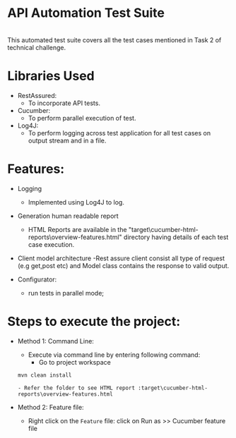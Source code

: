 # API Automation Test Suite

<br/>This automated test suite covers all the test cases mentioned in Task 2 of technical challenge.

# Libraries Used

* RestAssured:
    * To incorporate API tests.
* Cucumber:
    * To perform parallel execution of test.
* Log4J:
    * To perform logging across test application for all test cases on output stream and in a file.
    
# Features:

* Logging
    - Implemented using Log4J to log.
* Generation human readable report
    - HTML Reports are available in the "target\cucumber-html-reports\overview-features.html" directory having details of each test case execution.
    
* Client model architecture
    -Rest assure client consist all type of request 
    (e.g get,post etc) and Model class contains the response to valid output.
    
* Configurator:
  * run tests in parallel mode;  

# Steps to execute the project:

* Method 1: Command Line:
    * Execute via command line by entering following command:
      - Go to project workspace
      
    ```bash
    mvn clean install
   ```
      - Refer the folder to see HTML report :target\cucumber-html-reports\overview-features.html
 
* Method 2: Feature file:
    * Right click on the `Feature` file: click on Run as >> Cucumber feature file
